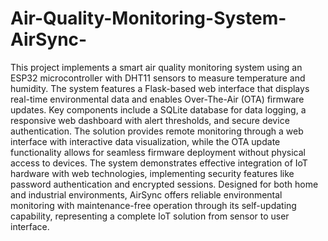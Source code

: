# Air-Quality-Monitoring-System-AirSync-
This project implements a smart air quality monitoring system using an ESP32 microcontroller with DHT11 sensors to measure temperature and humidity. The system features a Flask-based web interface that displays real-time environmental data and enables Over-The-Air (OTA) firmware updates. Key components include a SQLite database for data logging, a responsive web dashboard with alert thresholds, and secure device authentication. The solution provides remote monitoring through a web interface with interactive data visualization, while the OTA update functionality allows for seamless firmware deployment without physical access to devices. The system demonstrates effective integration of IoT hardware with web technologies, implementing security features like password authentication and encrypted sessions. Designed for both home and industrial environments, AirSync offers reliable environmental monitoring with maintenance-free operation through its self-updating capability, representing a complete IoT solution from sensor to user interface.
